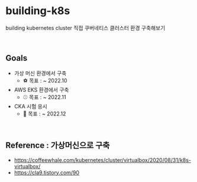 # building-k8s
building kubernetes cluster 
직접 쿠버네티스 클러스터 환경 구축해보기

<br>

## Goals
- 가상 머신 환경에서 구축 
  - ⚽ 목표 : ~ 2022.10
- AWS EKS 환경에서 구축 
  - ⚾ 목표 : ~ 2022.11
- CKA 시험 응시
  - 🏈 목표 : ~ 2022.12

<br>

## Reference : 가상머신으로 구축
- https://coffeewhale.com/kubernetes/cluster/virtualbox/2020/08/31/k8s-virtualbox/
- https://cla9.tistory.com/90
